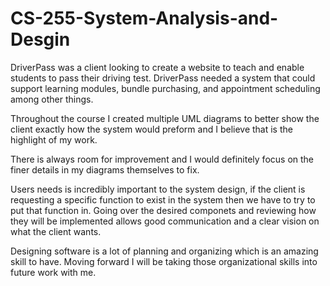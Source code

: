 # CS-255-System-Analysis-and-Desgin

DriverPass was a client looking to create a website to teach and enable students to pass their driving test. DriverPass needed a system that could support learning modules, bundle purchasing, and appointment scheduling among other things.

Throughout the course I created multiple UML diagrams to better show the client exactly how the system would preform and I believe that is the highlight of my work. 

There is always room for improvement and I would definitely focus on the finer details in my diagrams themselves to fix.

Users needs is incredibly important to the system design, if the client is requesting a specific function to exist in the system then we have to try to put that function in. Going over the desired componets and reviewing how they will be implemented allows good communication and a clear vision on what the client wants.

Designing software is a lot of planning and organizing which is an amazing skill to have. Moving forward I will be taking those organizational skills into future work with me.
